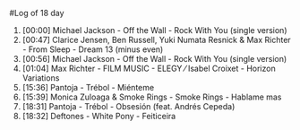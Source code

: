 #Log of 18 day

1. [00:00] Michael Jackson - Off the Wall - Rock With You (single version)
1. [00:47] Clarice Jensen, Ben Russell, Yuki Numata Resnick & Max Richter - From Sleep - Dream 13 (minus even)
1. [00:56] Michael Jackson - Off the Wall - Rock With You (single version)
1. [01:04] Max Richter - FILM MUSIC - ELEGY ⁄ Isabel Croixet - Horizon Variations
1. [15:36] Pantoja - Trébol - Miénteme
1. [15:39] Monica Zuloaga & Smoke Rings - Smoke Rings - Hablame mas
1. [18:31] Pantoja - Trébol - Obsesión (feat. Andrés Cepeda)
1. [18:32] Deftones - White Pony - Feiticeira
